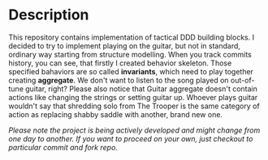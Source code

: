 # Description
This repository contains implementation of tactical DDD building blocks. I decided to try to implement playing on the guitar, but not in standard, ordinary way 
starting from structure modelling. When you track commits history, you can see, that firstly I created behavior skeleton. Those specified bahaviors are so called
**invariants**, which need to play together creating **aggregate**. We don't want to listen to the song played on out-of-tune guitar, right? Please also 
notice that Guitar aggregate doesn't contain actions like changing the strings or setting guitar up. Whoever plays guitar wouldn't say that shredding solo from The 
Trooper is the same category of action as replacing shabby saddle with another, brand new one.

_Please note the project is being actively developed and might change from one day to another. If you want to proceed on your own, just checkout to particular
commit and fork repo._
